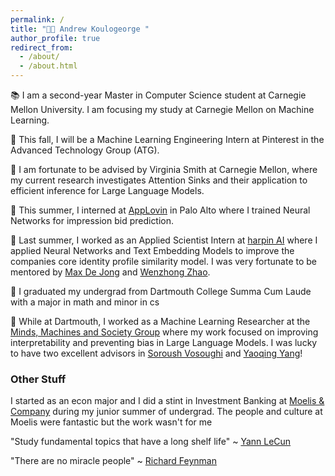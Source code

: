 ```yaml
---
permalink: /
title: "👋🏽 Andrew Koulogeorge "
author_profile: true
redirect_from: 
  - /about/
  - /about.html
---
```


📚 I am a second-year Master in Computer Science student at Carnegie Mellon University. I am focusing my study at Carnegie Mellon on Machine Learning.

📌 This fall, I will be a Machine Learning Engineering Intern at Pinterest in the Advanced Technology Group (ATG).

🔬 I am fortunate to be advised by Virginia Smith at Carnegie Mellon, where my current research investigates Attention Sinks and their application to efficient inference for Large Language Models.

📱 This summer, I interned at [AppLovin](https://www.applovin.com) in Palo Alto where I trained Neural Networks for impression bid prediction.

🪪 Last summer, I worked as an Applied Scientist Intern at [harpin AI](https://harpin.ai) where I applied Neural Networks and Text Embedding Models to improve the companies core identity profile similarity model. I was very fortunate to be mentored by [Max De Jong](https://www.linkedin.com/in/maxwelldejong/) and [Wenzhong Zhao](https://www.linkedin.com/in/wenzhong-zhao-780a115/).

🌲 I graduated my undergrad from Dartmouth College Summa Cum Laude with a major in math and minor in cs

🔬 While at Dartmouth, I worked as a Machine Learning Researcher at the [Minds, Machines and Society Group](https://www.cs.dartmouth.edu/~soroush/) where my work focused on improving interpretability and preventing bias in Large Language Models. I was lucky to have two excellent advisors in [Soroush Vosoughi](https://scholar.google.com/citations?user=45DAXkwAAAAJ&hl=en) and [Yaoqing Yang](https://sites.google.com/site/yangyaoqingcmu/)!


### Other Stuff
I started as an econ major and I did a stint in Investment Banking at [Moelis & Company](https://www.moelis.com) during my junior summer of undergrad. The people and culture at Moelis were fantastic but the work wasn't for me

"Study fundamental topics that have a long shelf life" ~ [Yann LeCun](https://x.com/ylecun/status/1849116664568373384)

"There are no miracle people" ~ [Richard Feynman](https://www.youtube.com/watch?v=IIDLcaQVMqw)

